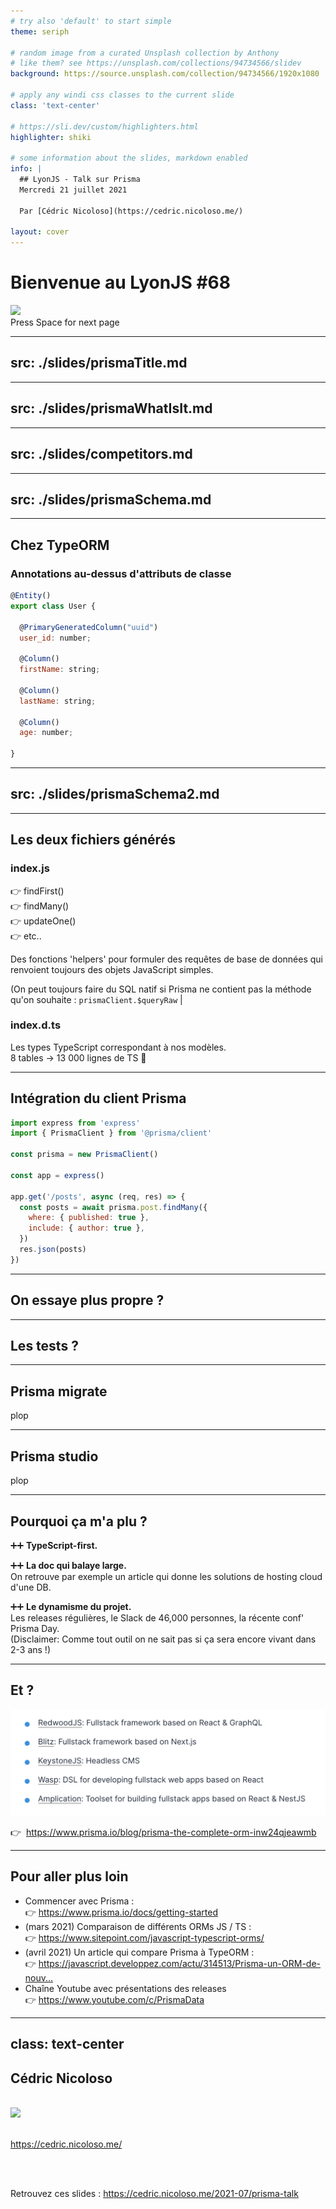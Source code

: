 ```yaml
---
# try also 'default' to start simple
theme: seriph

# random image from a curated Unsplash collection by Anthony
# like them? see https://unsplash.com/collections/94734566/slidev
background: https://source.unsplash.com/collection/94734566/1920x1080

# apply any windi css classes to the current slide
class: 'text-center'

# https://sli.dev/custom/highlighters.html
highlighter: shiki

# some information about the slides, markdown enabled
info: |
  ## LyonJS - Talk sur Prisma 
  Mercredi 21 juillet 2021

  Par [Cédric Nicoloso](https://cedric.nicoloso.me/)

layout: cover
---
```


# Bienvenue au LyonJS #68

<div class="flex justify-center">
  <img
    class="w-80 opacity-75"
    src="https://secure-content.meetupstatic.com/images/https%3A%2F%2Fsecure.meetupstatic.com%2Fphotos%2Fevent%2F9%2F2%2F9%2F7%2Fhighres_496537527.jpeg/600x337.jpg"
  />
</div>

<div class="pt-12">
  <span @click="$slidev.nav.next" class="px-2 py-1 rounded cursor-pointer" hover="bg-white bg-opacity-10">
    Press Space for next page <carbon:arrow-right class="inline"/>
  </span>
</div>

<!--
## Et ben, bienvenue à toutes et à tous.  

### On est ravi de pouvoir vous accueillir ici chez Indy pour ce nouveau LyonJS.

### On va attaquer le premier talk...
### Et je vais prendre une vingtaine de minutes pour vous parler de Prisma.
-->





---
src: ./slides/prismaTitle.md
---


---
src: ./slides/prismaWhatIsIt.md
---


---
src: ./slides/competitors.md
---


---
src: ./slides/prismaSchema.md
---





---

## Chez TypeORM

### Annotations au-dessus d'attributs de classe

<div class="mt-4">

```js
@Entity()
export class User {

  @PrimaryGeneratedColumn("uuid")
  user_id: number;

  @Column()
  firstName: string;

  @Column()
  lastName: string;

  @Column()
  age: number;

}
```

</div>

<!--
### Exemple avec d'autres outils comme TypeORM où on va définir une classe JS / TS dans laquelle on va annoter / décorer les propriétés.

### C'est un peu subjectif mais j'accroche pas trop avec cette notation, les décorateurs en JS ce n'est pas une syntaxe native (il faut se tirer `reflect-metadata` si je me souviens bien), et ça me rappelle peut-être trop Java avec *Hibernate*... 🤷‍♂️
-->





---
src: ./slides/prismaSchema2.md
---





---

## Les deux fichiers générés

<div grid="~ cols-2 gap-6" class="relative">

<div class="pr-3 border-r">

### index.js

👉 findFirst()  
👉 findMany()  
👉 updateOne()  
👉 etc..

Des fonctions 'helpers' pour formuler des requêtes de base de données qui renvoient toujours des objets JavaScript simples.

(On peut toujours faire du SQL natif si Prisma ne contient pas la méthode qu'on souhaite : `prismaClient.$queryRaw` |

</div>
<div>

### index.d.ts

Les types TypeScript correspondant à nos modèles.  
8 tables → 13 000 lignes de TS 🤯

</div>
</div>

<!--
#### Des POJOs, contrairement à d'autres ORMs qui ont tendance à renvoyer des instances de modèles.

### $queryRaw : Je l'ai utilisé pour une requête de recherche de texte pour enlever les caractères accentués via un plugin de Postgres...
#### Mais attention ici on perdra les vérifications de syntaxe.
-->





---

## Intégration du client Prisma

```javascript
import express from 'express'
import { PrismaClient } from '@prisma/client'

const prisma = new PrismaClient()

const app = express()

app.get('/posts', async (req, res) => {
  const posts = await prisma.post.findMany({
    where: { published: true },
    include: { author: true },
  })
  res.json(posts)
})
```

<!--
### Exemple classique, tiré de la doc de Prisma.

#### Bon je comprends que c'est un exemple mais personnellement quand je vois ça j'ai mal aux yeux.
#### Non on n'interagît pas avec la base depuis un handler de route 🙀
-->





---

## On essaye plus propre ?



<!--
### Exemple classique, tiré de la doc de Prisma.

#### Bon je comprends que c'est un exemple mais personnellement quand je vois ça j'ai mal aux yeux.
#### Non on n'interagît pas avec la base depuis un handler de route 🙀
-->





---

## Les tests ?





---

## Prisma migrate

plop





---

## Prisma studio

plop






---

## Pourquoi ça m'a plu ?

➕➕ <strong>TypeScript-first.</strong>  

➕➕ <strong>La doc qui balaye large.</strong>  
On retrouve par exemple un article qui donne les solutions de hosting cloud d'une DB.

➕➕ <strong>Le dynamisme du projet.</strong>  
Les releases régulières, le Slack de 46,000 personnes, la récente conf' Prisma Day.  
<span class="text-sm">
  (Disclaimer: Comme tout outil on ne sait pas si ça sera encore vivant dans 2-3 ans !)
</span>

<Tweet id="1400893865196879873" scale="0.65" class="mt-7" />

<!--
### Et pourtant je ne suis pas un fan de la première de TS, mais là il faut bien reconnaître que c'est hyper agréable de bosser avec ça dans l'IDE.
-->





---

## Et ?

<img src="/images/frameworks-using-prisma.png">

👉 &nbsp;https://www.prisma.io/blog/prisma-the-complete-orm-inw24qjeawmb





---

## Pour aller plus loin

<ul>
  <li>
    <div>Commencer avec Prisma :</div>
    👉 <a href="https://www.prisma.io/docs/getting-started" target="_blank" class="ml-1">
      https://www.prisma.io/docs/getting-started
    </a>
  </li>
  <li>
    <div>(mars 2021) Comparaison de différents ORMs JS / TS :</div>
    👉 <a href="https://www.sitepoint.com/javascript-typescript-orms/" target="_blank" class="ml-1">
      https://www.sitepoint.com/javascript-typescript-orms/
    </a>
  </li>
  <li>
    <div>(avril 2021) Un article qui compare Prisma à TypeORM :</div>
    👉 <a href="https://javascript.developpez.com/actu/314513/Prisma-un-ORM-de-nouvelle-generation-pour-Node-js-et-TypeScript-pour-concurrencer-TypeORM-et-Sequelize-et-devenir-la-norme-de-l-industrie/" target="_blank" class="ml-1">
      https://javascript.developpez.com/actu/314513/Prisma-un-ORM-de-nouv...
    </a>
  </li>
  <li>
    <div>Chaîne Youtube avec présentations des releases</div>
    👉 <a href="https://www.youtube.com/c/PrismaData" target="_blank" class="ml-1">
      https://www.youtube.com/c/PrismaData
    </a>
  </li>
</ul>

<style>
ul li {
  @apply mb-5;

  div {
    @apply -mb-2;
  }
  a {
    @apply text-sm;
  }
}
</style>





---
class: text-center
---

## Cédric Nicoloso

<br>

<div class="flex justify-center">
  <img src="https://avatars.githubusercontent.com/u/4280765" class="w-40 h-40 rounded-full">
</div>

<br>

https://cedric.nicoloso.me/

<br>
<br>

Retrouvez ces slides : https://cedric.nicoloso.me/2021-07/prisma-talk
